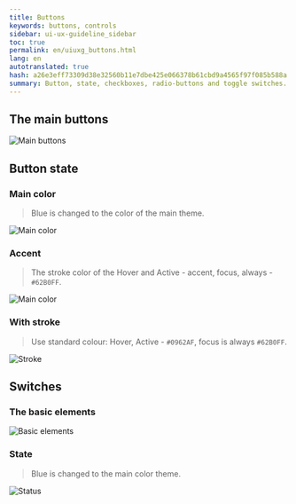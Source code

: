 ```yaml
---
title: Buttons
keywords: buttons, controls
sidebar: ui-ux-guideline_sidebar
toc: true
permalink: en/uiuxg_buttons.html
lang: en
autotranslated: true
hash: a26e3eff73309d38e32560b11e7dbe425e066378b61cbd9a4565f97f085b588a
summary: Button, state, checkboxes, radio-buttons and toggle switches.
---
```


## The main buttons

![Main buttons](/images/pages/guides/ui-ux-guideline/uiuxg_buttons/1.png)

## Button state

### Main color

> Blue is changed to the color of the main theme.

![Main color](/images/pages/guides/ui-ux-guideline/uiuxg_buttons/2.png)

### Accent

> The stroke color of the Hover and Active - accent, focus, always - `#62B0FF`.

![Main color](/images/pages/guides/ui-ux-guideline/uiuxg_buttons/3.png)

### With stroke

> Use standard colour: Hover, Active - `#0962AF`, focus is always `#62B0FF`.

![Stroke](/images/pages/guides/ui-ux-guideline/uiuxg_buttons/4.png)

## Switches

### The basic elements

![Basic elements](/images/pages/guides/ui-ux-guideline/uiuxg_buttons/5.png)

### State

> Blue is changed to the main color theme.

![Status](/images/pages/guides/ui-ux-guideline/uiuxg_buttons/6.png)



